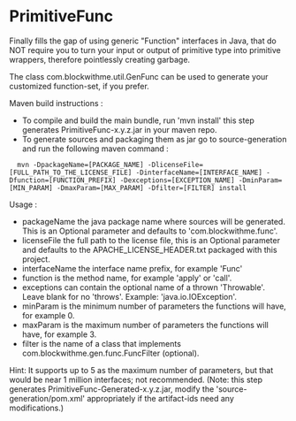 PrimitiveFunc
=============

Finally fills the gap of using generic "Function" interfaces in Java, that do NOT require you to turn your input or output of primitive type into primitive wrappers, therefore pointlessly creating garbage.

The class com.blockwithme.util.GenFunc can be used to generate your customized function-set, if you prefer. 

Maven build instructions :

* To compile and build the main bundle, run 'mvn install' this step generates PrimitiveFunc-x.y.z.jar in your maven repo.
* To generate sources and packaging them as jar go to source-generation and run the following maven command :

```
  mvn -DpackageName=[PACKAGE_NAME] -DlicenseFile=[FULL_PATH_TO_THE_LICENSE_FILE] -DinterfaceName=[INTERFACE_NAME] -Dfunction=[FUNCTION_PREFIX] -Dexceptions=[EXCEPTION_NAME] -DminParam=[MIN_PARAM] -DmaxParam=[MAX_PARAM] -Dfilter=[FILTER] install
```  

Usage :
  * packageName the java package name where sources will be generated. This is an Optional parameter and defaults to 'com.blockwithme.func'.
  * licenseFile the full path to the license file, this is an Optional parameter and defaults to the APACHE_LICENSE_HEADER.txt packaged with this project.
  * interfaceName the interface name prefix, for example 'Func'
  * function is the method name, for example 'apply' or 'call'.
  * exceptions can contain the optional name of a thrown 'Throwable'. Leave blank for no 'throws'. Example: 'java.io.IOException'.
  * minParam is the minimum number of parameters the functions will have, for example 0.
  * maxParam is the maximum number of parameters the functions will have, for example 3.
  * filter is the name of a class that implements com.blockwithme.gen.func.FuncFilter (optional).
  
  Hint: It supports up to 5 as the maximum number of parameters, but that would be near 1 million interfaces; not recommended.
  (Note: this step generates PrimitiveFunc-Generated-x.y.z.jar, modify the 'source-generation/pom.xml' appropriately if the artifact-ids need any modifications.)
